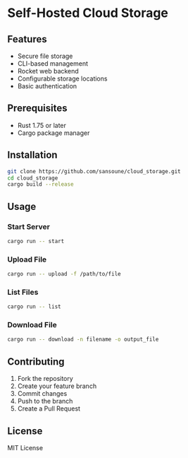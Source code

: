# Self-Hosted Cloud Storage

## Features
- Secure file storage
- CLI-based management
- Rocket web backend
- Configurable storage locations
- Basic authentication

## Prerequisites
- Rust 1.75 or later
- Cargo package manager

## Installation
```bash
git clone https://github.com/sansoune/cloud_storage.git
cd cloud_storage
cargo build --release
```



## Usage

### Start Server
```bash
cargo run -- start
```

### Upload File
```bash
cargo run -- upload -f /path/to/file
```

### List Files
```bash
cargo run -- list
```

### Download File
```bash
cargo run -- download -n filename -o output_file
```



## Contributing
1. Fork the repository
2. Create your feature branch
3. Commit changes
4. Push to the branch
5. Create a Pull Request

## License
MIT License

